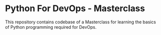 # Python For DevOps - Masterclass

This repository contains codebase of a Masterclass for learning the basics of Python programming required for DevOps. 




